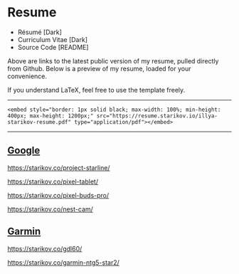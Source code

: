# Resume

- Résumé [Dark]
- Curriculum Vitae [Dark]
- Source Code [README]

Above are links to the latest public version of my resume, pulled directly from Github. Below is a preview of my resume, loaded for your convenience.

If you understand LaTeX, feel free to use the template freely.

---

```
<embed style="border: 1px solid black; max-width: 100%; min-height: 400px; max-height: 1200px;" src="https://resume.starikov.io/illya-starikov-resume.pdf" type="application/pdf"></embed>
```

---

## [Google](https://starikov.co/tag/google/)

https://starikov.co/project-starline/

https://starikov.co/pixel-tablet/

https://starikov.co/pixel-buds-pro/

https://starikov.co/nest-cam/

## [Garmin](https://starikov.co/tag/garmin/)

https://starikov.co/gdl60/

https://starikov.co/garmin-ntg5-star2/